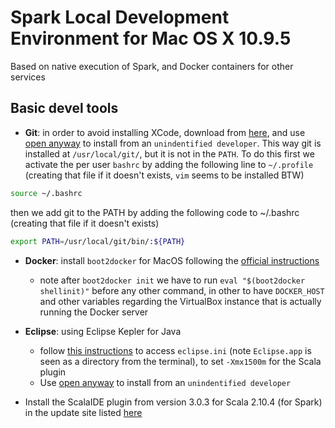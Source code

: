 # Spark Local Development Environment for Mac OS X 10.9.5

Based on native execution of Spark, and Docker containers for other services

## Basic devel tools

 * **Git**: in order to avoid installing XCode, download from [here](http://git-scm.com/download/mac), and use [open anyway](http://stackoverflow.com/questions/19551298/app-cant-be-opened-because-it-is-from-an-unidentified-developer) to install from an `unindentified developer`. This way git is installed at `/usr/local/git/`, but it is not in the `PATH`. To do this first we activate the per user `bashrc` by adding the following line to `~/.profile` (creating that file if it doesn't exists, `vim` seems to be installed BTW)

```bash
source ~/.bashrc
```

then we add git to the PATH by adding the following code to ~/.bashrc (creating that file if it doesn't exists)

```bash
export PATH=/usr/local/git/bin/:${PATH}
```

 * **Docker**: install `boot2docker` for MacOS following the [official instructions](https://docs.docker.com/installation/mac/)

    - note after `boot2docker init` we have to run `eval "$(boot2docker shellinit)"` before any other command, in other to have `DOCKER_HOST` and other variables regarding the VirtualBox instance that is actually running the Docker server 

* **Eclipse**: using Eclipse Kepler for Java
    - follow [this instructions](https://wiki.eclipse.org/Updating_eclipse.ini_on_MacOS) to access `eclipse.ini` (note `Eclipse.app` is seen as a directory from the terminal), to set `-Xmx1500m` for the Scala plugin
    - Use [open anyway](http://stackoverflow.com/questions/19551298/app-cant-be-opened-because-it-is-from-an-unidentified-developer) to install from an `unindentified developer`
- Install the ScalaIDE plugin from version 3.0.3 for Scala 2.10.4 (for Spark) in the update site listed [here](http://scala-ide.org/download/prev-stable.html)
